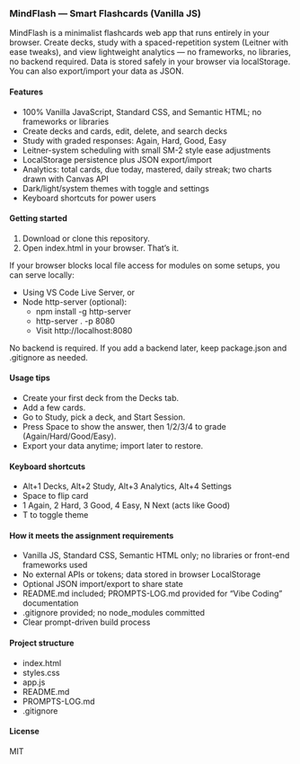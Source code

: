 ### MindFlash — Smart Flashcards (Vanilla JS)

MindFlash is a minimalist flashcards web app that runs entirely in your browser. Create decks, study with a spaced-repetition system (Leitner with ease tweaks), and view lightweight analytics — no frameworks, no libraries, no backend required. Data is stored safely in your browser via localStorage. You can also export/import your data as JSON.

#### Features

- 100% Vanilla JavaScript, Standard CSS, and Semantic HTML; no frameworks or libraries
- Create decks and cards, edit, delete, and search decks
- Study with graded responses: Again, Hard, Good, Easy
- Leitner-system scheduling with small SM-2 style ease adjustments
- LocalStorage persistence plus JSON export/import
- Analytics: total cards, due today, mastered, daily streak; two charts drawn with Canvas API
- Dark/light/system themes with toggle and settings
- Keyboard shortcuts for power users

#### Getting started

1) Download or clone this repository.
2) Open index.html in your browser. That’s it.

If your browser blocks local file access for modules on some setups, you can serve locally:
- Using VS Code Live Server, or
- Node http-server (optional):
  - npm install -g http-server
  - http-server . -p 8080
  - Visit http://localhost:8080

No backend is required. If you add a backend later, keep package.json and .gitignore as needed.

#### Usage tips

- Create your first deck from the Decks tab.
- Add a few cards.
- Go to Study, pick a deck, and Start Session.
- Press Space to show the answer, then 1/2/3/4 to grade (Again/Hard/Good/Easy).
- Export your data anytime; import later to restore.

#### Keyboard shortcuts

- Alt+1 Decks, Alt+2 Study, Alt+3 Analytics, Alt+4 Settings
- Space to flip card
- 1 Again, 2 Hard, 3 Good, 4 Easy, N Next (acts like Good)
- T to toggle theme

#### How it meets the assignment requirements

- Vanilla JS, Standard CSS, Semantic HTML only; no libraries or front-end frameworks used
- No external APIs or tokens; data stored in browser LocalStorage
- Optional JSON import/export to share state
- README.md included; PROMPTS-LOG.md provided for “Vibe Coding” documentation
- .gitignore provided; no node_modules committed
- Clear prompt-driven build process

#### Project structure

- index.html
- styles.css
- app.js
- README.md
- PROMPTS-LOG.md
- .gitignore

#### License

MIT 